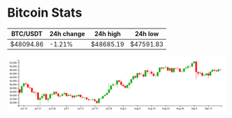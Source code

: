 # Bitcoin Stats

BTC/USDT|24h change|24h high|24h low|
|---|---|---|---|
|$48094.86|-1.21%|$48685.19|$47591.83|

<img src="./chart.svg">
